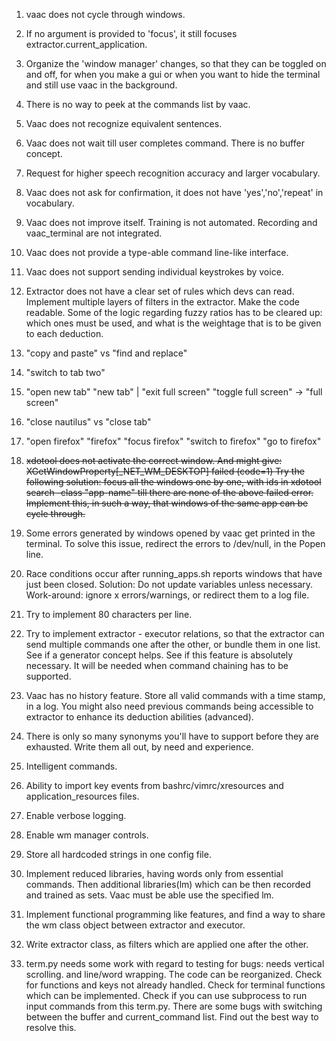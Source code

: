 1. vaac does not cycle through windows.
3. If no argument is provided to 'focus', it still focuses extractor.current_application.
4. Organize the 'window manager' changes, so that they can be toggled on and off, for when you make a gui or when you want to hide the terminal and still use vaac in the background.
5. There is no way to peek at the commands list by vaac.
6. Vaac does not recognize equivalent sentences.
7. Vaac does not wait till user completes command. There is no buffer concept.
8. Request for higher speech recognition accuracy and larger vocabulary.
9. Vaac does not ask for confirmation, it does not have 'yes','no','repeat' in vocabulary.
10. Vaac does not improve itself. Training is not automated. Recording and vaac_terminal are not integrated.
11. Vaac does not provide a type-able command line-like interface.
12. Vaac does not support sending individual keystrokes by voice.
13. Extractor does not have a clear set of rules which devs can read. Implement multiple layers of filters in the extractor. Make the code readable. Some of the logic regarding fuzzy ratios has to be cleared up: which ones must be used, and what is the weightage that is to be given to each deduction.
14. "copy and paste" vs "find and replace"
15. "switch to tab two"
16. "open new tab" "new tab" | "exit full screen" "toggle full screen" -> "full screen"
17. "close nautilus" vs "close tab"
18. "open firefox" "firefox" "focus firefox" "switch to firefox" "go to firefox"
18. ~~xdotool does not activate the correct window. And might give: XGetWindowProperty[_NET_WM_DESKTOP] failed (code=1)
    Try the following solution: focus all the windows one by one, with ids in 
    xdotool search -class "app-name"
    till there are none of the above failed error.
    Implement this, in such a way, that windows of the same app can be cycle through.~~

19. Some errors generated by windows opened by vaac get printed in the terminal. To solve this issue, redirect the errors to /dev/null, in the Popen line.

20. Race conditions occur after running_apps.sh reports windows that have just been closed. 
    Solution: Do not update variables unless necessary.
    Work-around: ignore x errors/warnings, or redirect them to a log file.
21. Try to implement 80 characters per line.
22. Try to implement extractor - executor relations, so that the extractor can send multiple commands one after the other, or bundle them in one list. See if a generator concept helps. See if this feature is absolutely necessary.
It will be needed when command chaining has to be supported.
23. Vaac has no history feature. Store all valid commands with a time stamp, in a log. You might also need previous commands being accessible to extractor to enhance its deduction abilities (advanced).
24. There is only so many synonyms you'll have to support before they are exhausted. Write them all out, by need and experience.
25. Intelligent commands.
26. Ability to import key events from bashrc/vimrc/xresources and application_resources files.
27. Enable verbose logging.
28. Enable wm manager controls.
29. Store all hardcoded strings in one config file.
30. Implement reduced libraries, having words only from essential commands. Then additional libraries(lm) which can be then recorded and trained as sets.
Vaac must be able use the specified lm.
31. Implement functional programming like features, and find a way to share the wm class object between extractor and executor.
32. Write extractor class, as filters which are applied one after the other. 
33. term.py needs some work with regard to testing for bugs: needs vertical scrolling. and line/word wrapping. The code can be reorganized. Check for functions and keys not already handled. Check for terminal functions which can be implemented. Check if you can use subprocess to run input commands from this term.py. There are some bugs with switching between the buffer and current_command list. Find out the best way to resolve this.
